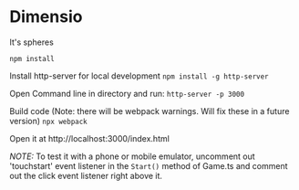 # Dimensio
It's spheres

`npm install`

Install http-server for local development
`npm install -g http-server`

Open Command line in directory and run:
`http-server -p 3000`

Build code (Note: there will be webpack warnings. Will fix these in a future version)
`npx webpack`

Open it at http://localhost:3000/index.html

*NOTE:* To test it with a phone or mobile emulator, uncomment out 'touchstart' event listener in the `Start()` method of Game.ts and comment out the click event listener right above it.

